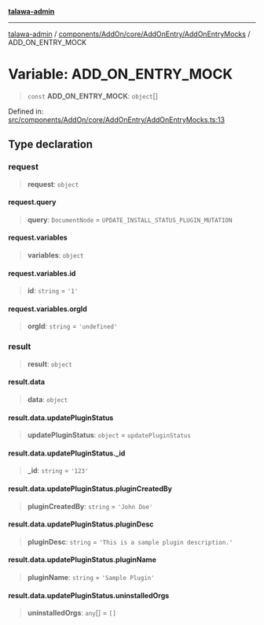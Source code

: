 [**talawa-admin**](../../../../../../README.md)

***

[talawa-admin](../../../../../../README.md) / [components/AddOn/core/AddOnEntry/AddOnEntryMocks](../README.md) / ADD\_ON\_ENTRY\_MOCK

# Variable: ADD\_ON\_ENTRY\_MOCK

> `const` **ADD\_ON\_ENTRY\_MOCK**: `object`[]

Defined in: [src/components/AddOn/core/AddOnEntry/AddOnEntryMocks.ts:13](https://github.com/gautam-divyanshu/talawa-admin/blob/9fec1eef6a4674b14f6abe30e3be3844537d8dc2/src/components/AddOn/core/AddOnEntry/AddOnEntryMocks.ts#L13)

## Type declaration

### request

> **request**: `object`

#### request.query

> **query**: `DocumentNode` = `UPDATE_INSTALL_STATUS_PLUGIN_MUTATION`

#### request.variables

> **variables**: `object`

#### request.variables.id

> **id**: `string` = `'1'`

#### request.variables.orgId

> **orgId**: `string` = `'undefined'`

### result

> **result**: `object`

#### result.data

> **data**: `object`

#### result.data.updatePluginStatus

> **updatePluginStatus**: `object` = `updatePluginStatus`

#### result.data.updatePluginStatus.\_id

> **\_id**: `string` = `'123'`

#### result.data.updatePluginStatus.pluginCreatedBy

> **pluginCreatedBy**: `string` = `'John Doe'`

#### result.data.updatePluginStatus.pluginDesc

> **pluginDesc**: `string` = `'This is a sample plugin description.'`

#### result.data.updatePluginStatus.pluginName

> **pluginName**: `string` = `'Sample Plugin'`

#### result.data.updatePluginStatus.uninstalledOrgs

> **uninstalledOrgs**: `any`[] = `[]`
